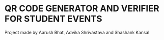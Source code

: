 # QR CODE GENERATOR AND VERIFIER FOR STUDENT EVENTS

Project made by Aarush Bhat, Advika Shrivastava and Shashank Kansal
